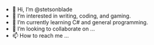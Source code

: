 - 👋 Hi, I’m @stetsonblade 
- 👀 I’m interested in writing, coding, and gaming.
- 🌱 I’m currently learning C# and general programming.
- 💞️ I’m looking to collaborate on ...
- 📫 How to reach me ...

<!---
stetsonblade/stetsonblade is a ✨ special ✨ repository because its `README.md` (this file) appears on your GitHub profile.
You can click the Preview link to take a look at your changes.
--->
